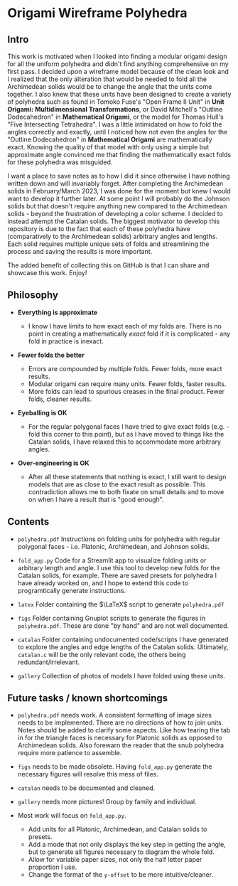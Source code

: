 # Origami Wireframe Polyhedra

## Intro

This work is motivated when I looked into finding a modular origami design for all the uniform polyhedra and didn't find anything comprehensive on my first pass.  I decided upon a wireframe model because of the clean look and I realized that the only alteration that would be needed to fold all the Archimedean solids would be to change the angle that the units come together.  I also knew that these units have been designed to create a variety of polyhedra such as found in Tomoko Fuse's "Open Frame II Unit" in **Unit Origami: Multidimensional Transformations**, or David Mitchell's "Outline Dodecahedron" in **Mathematical Origami**, or the model for Thomas Hull's "Five Intersecting Tetrahedra".  I was a little intimidated on how to fold the angles correctly and exactly, until I noticed how not even the angles for the "Outline Dodecahedron" in **Mathematical Origami** are mathematically exact.  Knowing the quality of that model with only using a simple but approximate angle convinced me that finding the mathematically exact folds for these polyhedra was misguided.

I want a place to save notes as to how I did it since otherwise I have nothing written down and will invariably forget.  After completing the Archimedean solids in February/March 2023, I was done for the moment but knew I would want to develop it further later.  At some point I will probably do the Johnson solids but that doesn't require anything new compared to the Archimedean solids - beyond the frustration of developing a color scheme.  I decided to instead attempt the Catalan solids.  The biggest motivator to develop this repository is due to the fact that each of these polyhedra have (comparatively to the Archimedean solids) arbitrary angles and lengths.  Each solid requires multiple unique sets of folds and streamlining the process and saving the results is more important.

The added benefit of collecting this on GitHub is that I can share and showcase this work.  Enjoy!

## Philosophy

- **Everything is approximate**

    - I know I have limits to how exact each of my folds are.  There is no point in creating a mathematically _exact_ fold if it is complicated - any fold in practice is inexact.

- **Fewer folds the better**

    - Errors are compounded by multiple folds.  Fewer folds, more exact results.
    - Modular origami can require many units.  Fewer folds, faster results.
    - More folds can lead to spurious creases in the final product.  Fewer folds, cleaner results.

- **Eyeballing is OK**
    
    - For the regular polygonal faces I have tried to give exact folds (e.g. - fold this corner to this point), but as I have moved to things like the Catalan solids, I have relaxed this to accommodate more arbitrary angles.
    
- **Over-engineering is OK**

    - After all these statements that nothing is exact, I still want to design models that are as close to the exact result as possible.  This contradiction allows me to both fixate on small details and to move on when I have a result that is "good enough".

## Contents

- `polyhedra.pdf` Instructions on folding units for polyhedra with regular polygonal faces - i.e. Platonic, Archimedean, and Johnson solids.

- `fold_app.py` Code for a Streamlit app to visualize folding units or arbitrary length and angle.  I use this tool to develop new folds for the Catalan solids, for example.  There are saved presets for polyhedra I have already worked on, and I hope to extend this code to programtically generate instructions.

- `latex` Folder containing the $\LaTeX$ script to generate `polyhedra.pdf`

- `figs` Folder containing Gnuplot scripts to generate the figures in `polyhedra.pdf`.  These are done "by hand" and are not well documented.

- `catalan` Folder containing undocumented code/scripts I have generated to explore the angles and edge lengths of the Catalan solids.  Ultimately, `catalan.c` will be the only relevant code, the others being redundant/irrelevant.

- `gallery` Collection of photos of models I have folded using these units.


## Future tasks / known shortcomings

- `polyhedra.pdf` needs work.  A consistent formatting of image sizes needs to be implemented.  There are no directions of how to join units.  Notes should be added to clarify some aspects.  Like how tearing the tab in for the triangle faces is necessary for Platonic solids as opposed to Archimedean solids.  Also forewarn the reader that the snub polyhedra require more patience to assemble.

- `figs` needs to be made obsolete.  Having `fold_app.py` generate the necessary figures will resolve this mess of files.

- `catalan` needs to be documented and cleaned.

- `gallery` needs more pictures!  Group by family and individual.

- Most work will focus on `fold_app.py`.
    - Add units for all Platonic, Archimedean, and Catalan solids to presets.
    - Add a mode that not only displays the key step in getting the angle, but to generate all figures necessary to diagram the whole fold.
    - Allow for variable paper sizes, not only the half letter paper proportion I use.
    - Change the format of the `y-offset` to be more intuitive/cleaner.
